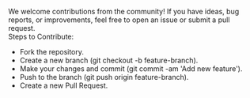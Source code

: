 We welcome contributions from the community! If you have ideas, bug reports, or improvements, feel free to open an issue or submit a pull request.
<br>
Steps to Contribute:
- Fork the repository.
- Create a new branch (git checkout -b feature-branch).
- Make your changes and commit (git commit -am 'Add new feature').
- Push to the branch (git push origin feature-branch).
- Create a new Pull Request.
